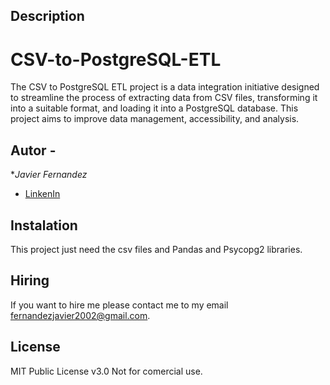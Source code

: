 ## Description
# CSV-to-PostgreSQL-ETL
The CSV to PostgreSQL ETL project is a data integration initiative designed to streamline the process of extracting data from CSV files, transforming it into a suitable format, and loading it into a PostgreSQL database. This project aims to improve data management, accessibility, and analysis.

## Autor -
**Javier Fernandez*

* [LinkenIn](https://www.linkedin.com/in/javier-fernandez-953686264/)

## Instalation
This project just need the csv files and Pandas and Psycopg2 libraries.

## Hiring
If you want to hire me please contact me to my email fernandezjavier2002@gmail.com.

## License
MIT Public License v3.0
Not for comercial use.
